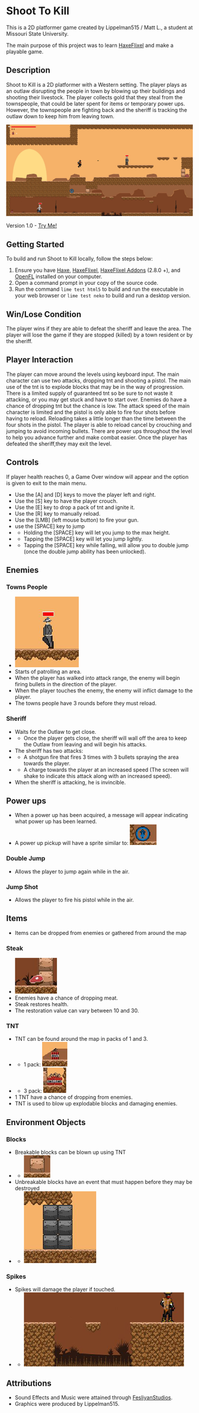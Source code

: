 # Shoot To Kill
This is a 2D platformer game created by Lippelman515 / Matt L., a student at Missouri State University.

The main purpose of this project was to learn [HaxeFlixel](http://www.haxeflixel.com) and make a playable game.

## Description

Shoot to Kill is a 2D platformer with a Western setting. The player plays as an outlaw disrupting the people in town by blowing up their buildings and shooting their livestock. The player collects gold that they steal from the townspeople, that could be later spent for items or temporary power ups. However, the townspeople are fighting back and the sheriff is tracking the outlaw down to keep him from leaving town.

![Shoot To Kill Screenshot](/screenshots/gameplay.png?raw=true)

Version 1.0 - [Try Me!](https://lippelman515.github.io/shoot-to-kill/)

## Getting Started

To build and run Shoot to Kill locally, follow the steps below:

1. Ensure you have [Haxe](http://www.haxe.org/download), [HaxeFlixel](http://www.haxeflixel.com), [HaxeFlixel Addons](https://haxeflixel.com/documentation/flixel-addons/) (2.8.0 +), and [OpenFL](http://www.openfl.org/download/) installed on your computer.
2. Open a command prompt in your copy of the source code.
3. Run the command `lime test html5` to build and run the executable in your web browser or `lime test neko` to build and run a desktop version.

## Win/Lose Condition

The player wins if they are able to defeat the sheriff and leave the area. The player will lose the game if they are stopped (killed) by a town resident or by the sheriff.

## Player Interaction
The player can move around the levels using keyboard input. The main character can use two attacks, dropping tnt and shooting a pistol. The main use of the tnt is to explode blocks that may be in the way of progression. There is a limited supply of guaranteed tnt so be sure to not waste it attacking, or you may get stuck and have to start over. Enemies do have a chance of dropping tnt but the chance is low. The attack speed of the main character is limited and the pistol is only able to fire four shots before having to reload. Reloading takes a little longer than the time between the four shots in the pistol. The player is able to reload cancel by crouching and jumping to avoid incoming bullets. There are power ups throughout the level to help you advance further and make combat easier. Once the player has defeated the sheriff,they may exit the level.

## Controls
If player health reaches 0, a Game Over window will appear and the option is given to exit to the main menu.

* Use the [A] and [D] keys to move the player left and right.
* Use the [S] key to have the player crouch.
* Use the [E] key to drop a pack of tnt and ignite it.
* Use the [R] key to manually reload.
* Use the [LMB] (left mouse button) to fire your gun.
* use the [SPACE] key to jump
* * Holding the [SPACE] key will let you jump to the max height.
* * Tapping the [SPACE] key will let you jump lightly.
* * Tapping the [SPACE] key while falling, will allow you to double jump (once the double jump ability has been unlocked).

## Enemies
### Towns People
* ![towns people](/screenshots/average_enemy.png)
* Starts of patrolling an area.
* When the player has walked into attack range, the enemy will begin firing bullets in the direction of the player.
* When the player touches the enemy, the enemy will inflict damage to the player.
* The towns people have 3 rounds before they must reload.

### Sheriff
* Waits for the Outlaw to get close.
* * Once the player gets close, the sheriff will wall off the area to keep the Outlaw from leaving and will begin his attacks.
* The sheriff has two attacks:
* * A shotgun fire that fires 3 times with 3 bullets spraying the area towards the player.
* * A charge towards the player at an increased speed (The screen will shake to indicate this attack along with an increased speed).
* When the sheriff is attacking, he is invincible.

## Power ups
* When a power up has been acquired, a message will appear indicating what power up has been learned.
* A power up pickup will have a sprite similar to: ![power up image](/screenshots/powerup-example.png)
### Double Jump
* Allows the player to jump again while in the air.
### Jump Shot
* Allows the player to fire his pistol while in the air.

## Items
* Items can be dropped from enemies or gathered from around the map
### Steak 
* ![steak image](/screenshots/meat_drop.png)
* Enemies have a chance of dropping meat.
* Steak restores health.
* The restoration value can vary between 10 and 30.
### TNT
* TNT can be found around the map in packs of 1 and 3.
* * 1 pack: ![tnt pack](/screenshots/single_tnt_pickup.png)
* * 3 pack: ![tnt pack](/screenshots/three_pack_tnt_pickup.png)
* 1 TNT have a chance of dropping from enemies.
* TNT is used to blow up explodable blocks and damaging enemies.

## Environment Objects
### Blocks
* Breakable blocks can be blown up using TNT
* * ![breakable block](/screenshots/breakable_block.png)
* Unbreakable blocks have an event that must happen before they may be destroyed
* * ![unbreakable block](/screenshots/unbreakable_block.png)
### Spikes
* Spikes will damage the player if touched.
* * ![spikes](/screenshots/environmental_hazard.png)

## Attributions
* Sound Effects and Music were attained through [FesliyanStudios](https://www.fesliyanstudios.com).
* Graphics were produced by Lippelman515.
